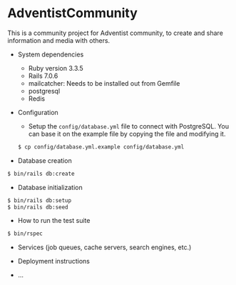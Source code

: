 # AdventistCommunity

This is a community project for Adventist community, to create and share information and media with others.

* System dependencies
  - Ruby version 3.3.5
  - Rails 7.0.6
  - mailcatcher: Needs to be installed out from Gemfile
  - postgresql
  - Redis

* Configuration
  - Setup the `config/database.yml` file to connect with PostgreSQL. You can base it on the example file by copying the file and modifying it.
  ```bash
  $ cp config/database.yml.example config/database.yml
  ```

* Database creation
```bash
$ bin/rails db:create
```

* Database initialization
```bash
$ bin/rails db:setup
$ bin/rails db:seed
```

* How to run the test suite
```bash
$ bin/rspec
```

* Services (job queues, cache servers, search engines, etc.)

* Deployment instructions

* ...
